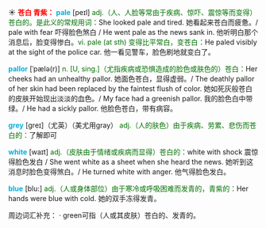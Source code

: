 ☀ <font color="red">**苍白 青紫：**</font>
<font color="sky blue">**pale**</font> [peɪl] 
<font color="rgb(227, 108, 9)">adj.（人、人脸等常由于疾病、惊吓、震惊等而变得）苍白的。是此义的常规用词：</font>She looked pale and tired. 她看起来苍白而疲惫。/ pale with fear 吓得脸色煞白 / He went pale as the news sank in. 他听明白那个消息后，脸变得惨白。<font color="rgb(227, 108, 9)">vi. pale (at sth) 变得比平常白，变苍白：</font>He paled visibly at the sight of the police car. 他一看见警车，脸色刷地就变白了。
           
<font color="sky blue">**pallor**</font> [ˈpælə(r)]
<font color="rgb(227, 108, 9)">n. [U, sing.]（尤指疾病或恐惧造成的脸色或肤色的）苍白：</font>Her cheeks had an unhealthy pallor. 她面色苍白，显得虚弱。/ The deathly pallor of her skin had been replaced by the faintest flush of color. 她如死灰般苍白的皮肤开始现出淡淡的血色。/ My face had a greenish pallor. 我的脸色白中带绿。/ He had a sickly pallor. 他脸色苍白，带有病容。

<font color="sky blue">**grey**</font> [ɡreɪ]（尤英）（美尤用gray）
<font color="rgb(227, 108, 9)">adj.（人的肤色）由于疾病、劳累、悲伤而苍白的：</font>了解即可

<font color="sky blue">**white**</font> [waɪt] 
<font color="rgb(227, 108, 9)">adj.（皮肤由于情绪或疾病而显得）苍白的：</font>white with shock 震惊得脸色发白 / She went white as a sheet when she heard the news. 她听到这消息时脸色变得煞白。/ He turned white with anger. 他气得脸色发白。

<font color="sky blue">**blue**</font> [blu:] 
<font color="rgb(227, 108, 9)">adj.（人或身体部位）由于寒冷或呼吸困难而发青的，青紫的：</font>Her hands were blue with cold. 她的双手冻得发青。

周边词汇补充：
· green可指（人或其皮肤）苍白的、发青的。
